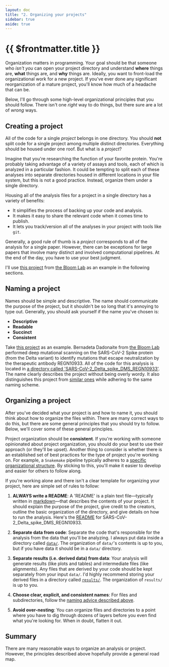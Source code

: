 ```yaml
---
layout: doc
title: "2. Organizing your projects"
sidebar: true
aside: true
---
```


# {{ $frontmatter.title }}

Organization matters in programming. Your goal should be that someone who _isn't you_ can open your project directory and understand **where** things are, **what** things are, and **why** things are. Ideally, you want to front-load the organizational work for a new project. If you've ever done any significant reorganization of a mature project, you'll know how much of a headache that can be.

Below, I'll go through some high-level organizational principles that you should follow. There isn't one _right_ way to do things, but there sure are a lot of _wrong_ ways.

## Creating a project

All of the code for a single _project_ belongs in one directory. You should **not** split code for a single project among multiple distinct directories. Everything should be housed under one roof. But what is a _project_?

Imagine that you're researching the function of your favorite protein. You're probably taking advantage of a variety of assays and tools, each of which is analyzed in a particular fashion. It could be tempting to split each of these analyses into separate directories housed in different locations in your file system, but this is not a good practice. Instead, organize them under a single directory.

Housing all of the analysis files for a project in a single directory has a variety of benefits:

- It simplifies the process of backing up your code and analysis.
- It makes it easy to share the relevant code when it comes time to publish.
- It lets you track/version all of the analyses in your project with tools like `git`.

Generally, a good rule of thumb is a _project_ corresponds to all of the analysis for a single paper. However, there can be exceptions for large papers that involve many distinct and involved computational pipelines. At the end of the day, you have to use your best judgment.

I'll use [this project](https://github.com/dms-vep/SARS-CoV-2_Delta_spike_DMS_REGN10933) from [the Bloom Lab](https://jbloomlab.org/) as an example in the following sections.

## Naming a project

Names should be simple and descriptive. The name should communicate the purpose of the project, but it shouldn't be so long that it's annoying to type out. Generally, you should ask yourself if the name you've chosen is:

- **Descriptive**
- **Readable**
- **Succinct**
- **Consistent**

Take [this project](https://github.com/dms-vep/SARS-CoV-2_Delta_spike_DMS_REGN10933) as an example. Bernadeta Dadonaite from [the Bloom Lab](https://jbloomlab.org/) performed deep mutational scanning on the SARS-CoV-2 Spike protein (from the Delta variant) to identify mutations that escape neutralization by the therapeutic antibody REGN10933. All of the code for this analysis is located in [a directory called 'SARS-CoV-2_Delta_spike_DMS_REGN10933'](https://github.com/dms-vep/SARS-CoV-2_Delta_spike_DMS_REGN10933). The name clearly describes the project without being overly wordy. It also distinguishes this project from [similar ones](https://github.com/dms-vep) while adhering to the same naming scheme.

## Organizing a project

After you've decided what your project is and how to name it, you should think about how to organize the files within. There are many correct ways to do this, but there are some general principles that you should try to follow. Below, we'll cover some of these general principles.

Project organization should be **consistent**. If you're working with someone opinionated about project organization, you should do your best to use their approach (or they'll be upset). Another thing to consider is whether there is an established set of best practices for the type of project you're working on. For example, a `Snakemake` pipeline typically adheres to a [specific organizational structure](https://github.com/snakemake-workflows/cyrcular-calling). By sticking to this, you'll make it easier to develop and easier for others to follow along.

If you're working alone and there isn't a clear template for organizing your project, here are simple set of rules to follow:

1. **ALWAYS write a README**: A 'README' is a plain text file––typically written in [markdown](https://www.markdownguide.org/cheat-sheet/)––that describes the contents of your project. It should explain the purpose of the project, give credit to the creators, outline the basic organization of the directory, and give details on how to run the analysis. Here's the [README](https://github.com/dms-vep/SARS-CoV-2_Delta_spike_DMS_REGN10933/blob/main/README.md) for SARS-CoV-2_Delta_spike_DMS_REGN10933.

2. **Separate data from code**: Separate the code that's responsible for the analysis from the data that you'll be analyzing. I always put data inside a directory called [`data/`](https://github.com/dms-vep/SARS-CoV-2_Delta_spike_DMS_REGN10933/tree/main/data). The organization of `data/`'s contents is up to you, but if you have data it should be in a `data/` directory.

3. **Separate results (i.e. derived data) from data**: Your analysis will generate results (like plots and tables) and intermediate files (like alignments). Any files that are derived by your code should be kept separately from your input `data/`. I'd highly recommend storing your derived files in a directory called [`results/`](https://github.com/dms-vep/SARS-CoV-2_Delta_spike_DMS_REGN10933/tree/main/results). The organization of `results/` is up to you.

4. **Choose clear, explicit, and consistent names**: For files and subdirectories, follow the [naming advice described above](#naming-a-project).

5. **Avoid over-nesting**: You can organize files and directories to a point where you have to dig through dozens of layers before you even find what you're looking for. When in doubt, flatten it out.

## Summary

There are many reasonable ways to organize an analysis or project. However, the principles described above hopefully provide a general road map.
